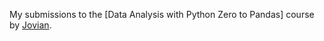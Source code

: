 My submissions to the [Data Analysis with Python Zero to Pandas] course by [Jovian](https://jovian.com/).